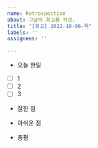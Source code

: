 ```yaml
---
name: Retrospection
about: 그날의 회고를 작성.
title: "[회고] 2022-10-06-목"
labels: ''
assignees: ''

---
```


- 오늘 한일
* [ ] 1
* [ ] 2
* [ ] 3

- 잘한 점

- 아쉬운 점

- 총평
